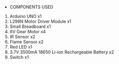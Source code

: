 * COMPONENTS USED

1. Arduino UNO x1
2. L298N Motor Driver Module x1
3. Small Breadboard x1
4. 6V Gear Motor x4
5. IR Sensor x2
6. Flame Sensor x2
7. Red LED x1
8. 3.7V 3500mA 18650 Li-ion Rechargeable Battery x2
9. Switch x1

